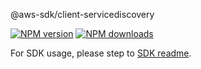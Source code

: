 @aws-sdk/client-servicediscovery

[![NPM version](https://img.shields.io/npm/v/@aws-sdk/client-servicediscovery/rc.svg)](https://www.npmjs.com/package/@aws-sdk/client-servicediscovery)
[![NPM downloads](https://img.shields.io/npm/dm/@aws-sdk/client-servicediscovery.svg)](https://www.npmjs.com/package/@aws-sdk/client-servicediscovery)

For SDK usage, please step to [SDK readme](https://github.com/aws/aws-sdk-js-v3).
